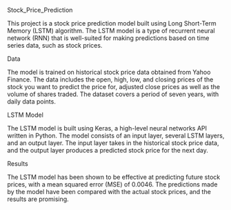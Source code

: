 Stock_Price_Prediction

This project is a stock price prediction model built using Long Short-Term Memory (LSTM) algorithm. The LSTM model is a type of recurrent neural network (RNN) that is well-suited for making predictions based on time series data, such as stock prices.

Data

The model is trained on historical stock price data obtained from Yahoo Finance. The data includes the open, high, low, and closing prices of the stock you want to predict the price for, adjusted close prices as well as the volume of shares traded. The dataset covers a period of seven years, with daily data points.

LSTM Model

The LSTM model is built using Keras, a high-level neural networks API written in Python. The model consists of an input layer, several LSTM layers, and an output layer. The input layer takes in the historical stock price data, and the output layer produces a predicted stock price for the next day.

Results

The LSTM model has been shown to be effective at predicting future stock prices, with a mean squared error (MSE) of 0.0046. The predictions made by the model have been compared with the actual stock prices, and the results are promising.
